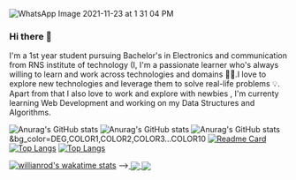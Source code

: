 ![WhatsApp Image 2021-11-23 at 1 31 04 PM](https://user-images.githubusercontent.com/93251792/142988982-4f011561-f364-4c71-b694-83f2745484fc.jpg)




### Hi there 👋

I'm a 1st year student pursuing Bachelor's in Electronics and communication from RNS institute of technology  (I, I'm a
passionate learner who's always willing to learn and work across technologies and domains 👨‍💻.I love to explore new technologies and
leverage them to solve real-life problems 💡. Apart from that I also love to work and explore with newbies
, I'm currenty learning Web
Development and working on my Data Structures and Algorithms.

<!--
**Parmeshramsekar/parmeshramsekar** is a ✨ _special_ ✨ repository because its `README.md` (this file) appears on your GitHub profile.

Here are some ideas to get you started:

- 🔭 I’m currently working on ...something
- 🌱 I’m currently learning ...
- 👯 I’m looking to collaborate on ...
- 🤔 I’m looking for help with ...
- 💬 Ask me about ...
- 📫 How to reach me: ...
- 😄 Pronouns: ...
- ⚡ Fun fact: ...
-->
![Anurag's GitHub stats](https://github-readme-stats.vercel.app/api?username=parmeshramsekar&count_private=true)
![Anurag's GitHub stats](https://github-readme-stats.vercel.app/api?username=parmeshramsekar&show_icons=true)
![Anurag's GitHub stats](https://github-readme-stats.vercel.app/api?username=parmeshramsekar&show_icons=true&theme=radical)
&bg_color=DEG,COLOR1,COLOR2,COLOR3...COLOR10
[![Readme Card](https://github-readme-stats.vercel.app/api/pin/?username=parmeshramsekar&repo=github-readme-stats)](https://github.com/anuraghazra/github-readme-stats)
[![Top Langs](https://github-readme-stats.vercel.app/api/top-langs/?username=parmeshramsekar)](https://github.com/anuraghazra/github-readme-stats)
[![Top Langs](https://github-readme-stats.vercel.app/api/top-langs/?username=parmeshramsekar&exclude_repo=github-readme-stats,anuraghazra.github.io)](https://github.com/anuraghazra/github-readme-stats)

[![willianrod's wakatime stats](https://github-readme-stats.vercel.app/api/wakatime?username=parmeshramsekar)](https://github.com/anuraghazra/github-readme-stats)
--><a href="https://github.com/anuraghazra/github-readme-stats">
  <img align="center" src="https://github-readme-stats.vercel.app/api/pin/?username=parmeshramsekar&repo=github-readme-stats" />
</a>
<a href="https://github.com/anuraghazra/convoychat">
  <img align="center" src="https://github-readme-stats.vercel.app/api/pin/?username=parmeshramsekar&repo=convoychat" />
</a>

